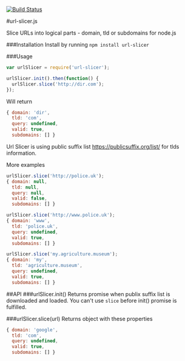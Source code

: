 [![Build Status](https://travis-ci.org/nacholibre/url-slicer.js.svg?branch=master)](https://travis-ci.org/nacholibre/url-slicer.js)

#url-slicer.js

Slice URLs into logical parts - domain, tld or subdomains for node.js

###Installation
Install by running `npm install url-slicer`

###Usage
```javascript
var urlSlicer = require('url-slicer');

urlSlicer.init().then(function() {
  urlSlicer.slice('http://dir.com');
});
```
Will return
```javascript
{ domain: 'dir',
  tld: 'com',
  query: undefined,
  valid: true,
  subdomains: [] }
```

Url Slicer is using public suffix list https://publicsuffix.org/list/ for tlds information.

More examples
```javascript
urlSlicer.slice('http://police.uk');
{ domain: null,
  tld: null,
  query: null,
  valid: false,
  subdomains: [] }

```
```javascript
urlSlicer.slice('http://www.police.uk');
{ domain: 'www',
  tld: 'police.uk',
  query: undefined,
  valid: true,
  subdomains: [] }
```
```javascript
urlSlicer.slice('my.agriculture.museum');
{ domain: 'my',
  tld: 'agriculture.museum',
  query: undefined,
  valid: true,
  subdomains: [] }

```

##API
###urlSlicer.init()
Returns promise when publix suffix list is downloaded and loaded. You can't use `slice` before init() promise is fulfilled.

###urlSlicer.slice(url)
Returns object with these properties
```javascript
{ domain: 'google',
  tld: 'com',
  query: undefined,
  valid: true,
  subdomains: [] }
```
